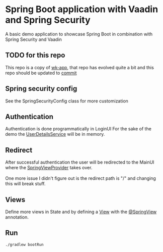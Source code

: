# Spring Boot application with Vaadin and Spring Security
A basic demo application to showcase Spring Boot in combination with Spring Security and Vaadin

## TODO for this repo
This repo is a copy of [wk-app](https://github.com/JenoDK/wk-app), that repo has evolved quite a bit and this repo should be updated to [commit](https://github.com/JenoDK/wk-app/commit/cb4cdce3f37a4a30c68ddbb8c5bd01951df3cc02)

## Spring security config
See the SpringSecurityConfig class for more customization

## Authentication
Authentication is done programmatically in LoginUI 
For the sake of the demo the [UserDetailsService](http://www.baeldung.com/spring-security-authentication-with-a-database)
will be in memory.

## Redirect
After successful authentication the user will be redirected to the MainUI where the [SpringViewProvider](https://vaadin.com/api/vaadin-spring/com/vaadin/spring/navigator/SpringViewProvider.html)
takes over.
<br/>
<br/>
One more issue I didn't figure out is the redirect path is "/" and changing this will break stuff.

## Views
Define more views in State and by defining a 
[View](https://vaadin.com/api/com/vaadin/navigator/View.html) 
with the [@SpringView](https://vaadin.com/api/vaadin-spring/com/vaadin/spring/annotation/SpringView.html) annotation.

## Run
```bash
./gradlew bootRun
```

